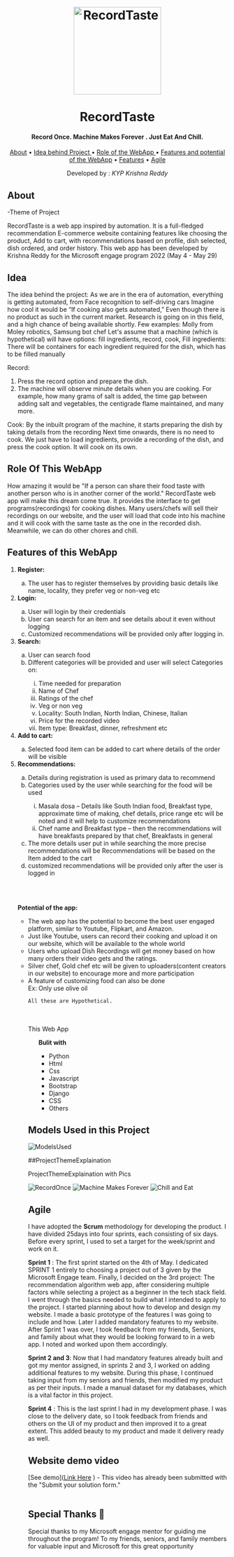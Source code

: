 <h1 align="center">
  <br>
  <img src="https://user-images.githubusercontent.com/65936280/170873022-55e92cd3-1733-4f2e-9e8e-946e572d195e.PNG" alt="RecordTaste" width="200"></a>
  <br>



<br>
 RecordTaste

  <br>
</h1>
<h4 align="center">Record Once. Machine Makes Forever . Just Eat And Chill.</h4>
<p align="center">
  <a href="#about">About</a> •
  <a href="#idea">Idea behind Project </a> •
 <a href="#role">Role of the WebApp </a> •
 <a href="#Potential">Features and potential of the WebApp</a> •
  <a href="#ProjectThemeExplaination ">Features</a> •
  <a href="#agile">Agile</a>
</p>

<p align="center">
	Developed by : <i> KYP Krishna Reddy</i>
</p>


## About
-Theme of Project

RecordTaste is a web app inspired by automation. It is a full-fledged recommendation E-commerce website containing features like choosing the product, Add to cart, with recommendations based on profile, dish selected, dish ordered, and order history.
This web app has been developed by Krishna Reddy for the Microsoft engage program 2022 (May 4 - May 29)


## Idea
The idea behind the project: As we are in the era of automation, everything is getting automated, from Face recognition to self-driving cars
Imagine how cool it would be “If cooking also gets automated,” Even though there is no product as such in the current market.
Research is going on in this field, and a high chance of being available shortly. 
Few examples: Molly from Moley robotics, Samsung bot chef
Let's assume that a machine (which is hypothetical) will have options: fill ingredients, record, cook,
Fill ingredients: There will be containers for each ingredient required for the dish, which has to be filled manually

Record: 
1.	Press the record option and prepare the dish.
2.	The machine will observe minute details when you are cooking.
 For example, how many grams of salt is added, the time gap between adding salt and vegetables, the centigrade flame maintained, and many more.

Cook: By the inbuilt program of the machine, it starts preparing the dish by taking details from the recording
Next time onwards, there is no need to cook. We just have to load ingredients, provide a recording of the dish, and press the cook option.
It will cook on its own.


## Role Of This WebApp

How amazing it would be "If a person can share their food taste with another person who is in another corner of the world." 
RecordTaste web app will make this dream come true.
It provides the interface to get programs(recordings) for cooking dishes. Many users/chefs will sell their recordings on our website, and the user will load that code into his machine and it will cook with the same taste as the one in the recorded dish. Meanwhile, we can do other chores and chill.


## Features of this WebApp


<ol type="1">
	<li><b>Register: </b></li>
	<ol type="a">
		<li>The user has to register themselves by providing basic details like name, locality, they prefer veg or non-veg etc</li>
	</ol>
  <li> <b>	Login:</b> </li>
	<ol type="a">
		<li>User will login by their credentials </li>
		<li>User can search for an item and see details about it even without logging</li>
		<li>Customized recommendations will be provided only after logging in. </li>
	</ol>
  <li><b> Search:</b> </li>
	<ol type="a">
		<li>User can search food </li>
		<li>Different categories will be provided and user will select Categories on:</li>
		<ol type="i">
			<li>	Time needed for preparation</li>
			<li> Name of Chef </li>
			<li>	Ratings of the chef</li>
			<li>	Veg or non veg</li>
			<li>	 Locality: South Indian, North Indian, Chinese, Italian</li>
			<li>	Price for the recorded video</li>
			<li>	Item type: Breakfast, dinner, refreshment etc</li>
		</ol>
	</ol>
  <li> <b>Add to cart:</b> </li>
	 <ol type="a">
		 <li>Selected food item can be added to cart where details of the order will be visible</li>
	</ol>
  <li><b>Recommendations:</b></li>
	<ol type="a">
		<li>Details during registration is used as primary data to recommend </li>
		<li>Categories used by the user while searching for the food will be used</li>
		<ol type="i">
			<li>	Masala dosa – Details like South Indian food, Breakfast type, approximate time of making, chef details, price range etc will be noted and it will help to customize recommendations</li>
			<li> Chef name and Breakfast type – then the recommendations will have breakfasts prepared by that chef, Breakfasts in general </li>
		</ol>
		<li>The more details user put in while searching the more precise recommendations will be Recommendations will be based on the Item added to the cart </li>
		<li>customized recommendations will be provided only after the user is logged in</li>
	</ol>
  

<br><br>
	
<b>Potential of the app:</b>
<ul>
	<li>The web app has the potential to become the best user engaged platform, similar to Youtube, Flipkart, and Amazon.</li>
	<li>Just like Youtube, users can record their cooking and upload it on our website, which will be available to the whole world</li>
	<li>Users who upload Dish Recordings will get money based on how many orders their video gets and the ratings.</li>
	<li>Silver chef, Gold chef etc will be given to uploaders(content creators in our website) to encourage more and more participation</li>
	<li>A feature of customizing food can also be done</li>
	Ex: Only use olive oil 


	All these are Hypothetical.



<br><br>
This Web App
<ul>  <b> Bulit with</b>
<ul>
<li>Python</li>
<li>Html</li>
<li> Css</li> 
<li> Javascript</li>
<li> Bootstrap</li>
<li> Django</li>
<li> CSS</li>
<li>Others</li>
</ul>
</ul>
	
## Models Used in this Project
![ModelsUsed](https://user-images.githubusercontent.com/65936280/170871182-c15b9451-c629-4254-a5c8-5f477e03be9f.PNG)


##ProjectThemeExplaination 

ProjectThemeExplaination with Pics

![RecordOnce](https://user-images.githubusercontent.com/65936280/170872871-f814c706-6784-4ca1-8369-dbfec56266d7.jpeg)
![Machine Makes Forever](https://user-images.githubusercontent.com/65936280/170872875-a22fd50e-a38d-46b7-9f5b-d179be6c7be2.jpeg)
![Chill and Eat ](https://user-images.githubusercontent.com/65936280/170872881-55699058-3167-4476-b444-f5094533d150.jpeg)



## Agile

I have adopted the **Scrum** methodology for developing the product. I have divided 25days into four sprints, each consisting of six days. Before every sprint, I used to set a target for the week/sprint and work on it.

**Sprint 1** : The first sprint started on the 4th of May. I dedicated SPRINT 1 entirely to choosing a project out of 3 given by the Microsoft Engage team. Finally, I decided on the 3rd project: The recommendation algorithm web app, after considering multiple factors while selecting a project as a beginner in the tech stack field.
I went through the basics needed to build what I intended to apply to the project. I started planning about how to develop and design my website. I made a basic prototype of the features I was going to include and how. Later I added mandatory features to my website.
After Sprint 1 was over, I took feedback from my friends, Seniors, and family about what they would be looking forward to in a web app. I noted  and worked upon them accordingly.


**Sprint 2 and 3**: Now that I had mandatory features already built and got my mentor assigned, in sprints 2 and 3, I worked on adding additional features to my website. During this phase, I continued taking input from my seniors and friends, then modified my product as per their inputs. I made a manual dataset for my databases, which is a vital factor in this project.


**Sprint 4** : This is the last sprint I had in my development phase. I was close to the delivery date, so I took feedback from friends and others on the UI of my product and then improved it to a great extent. This added beauty to my product and made it delivery ready as well.


## Website demo video
[See demo]([Link Here](https://youtu.be/toMaOVxh1-s) ) - This video has already been submitted with the "Submit your solution form."
<br><br>
## Special Thanks 🙇	
Special thanks to my Microsoft engage mentor for guiding me throughout the program!
To my friends, seniors, and family members for valuable input and Microsoft for this great opportunity





